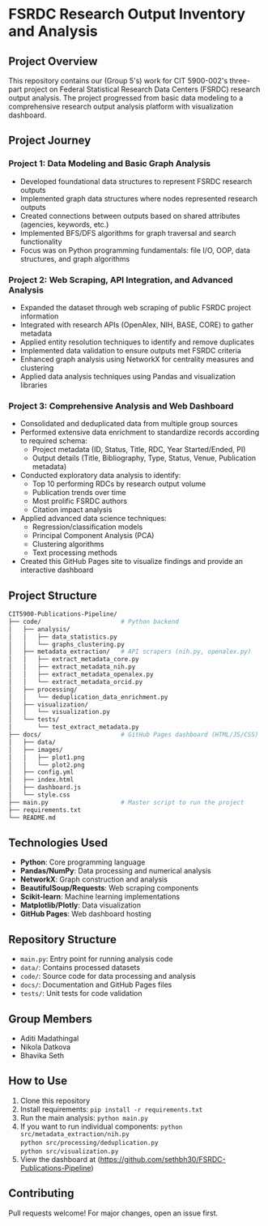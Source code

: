 # FSRDC Research Output Inventory and Analysis

## Project Overview
This repository contains our (Group 5's) work for CIT 5900-002's three-part project on Federal Statistical Research Data Centers (FSRDC) research output analysis. The project progressed from basic data modeling to a comprehensive research output analysis platform with visualization dashboard.

## Project Journey

### Project 1: Data Modeling and Basic Graph Analysis
- Developed foundational data structures to represent FSRDC research outputs
- Implemented graph data structures where nodes represented research outputs
- Created connections between outputs based on shared attributes (agencies, keywords, etc.)
- Implemented BFS/DFS algorithms for graph traversal and search functionality
- Focus was on Python programming fundamentals: file I/O, OOP, data structures, and graph algorithms

### Project 2: Web Scraping, API Integration, and Advanced Analysis
- Expanded the dataset through web scraping of public FSRDC project information
- Integrated with research APIs (OpenAlex, NIH, BASE, CORE) to gather metadata
- Applied entity resolution techniques to identify and remove duplicates
- Implemented data validation to ensure outputs met FSRDC criteria
- Enhanced graph analysis using NetworkX for centrality measures and clustering
- Applied data analysis techniques using Pandas and visualization libraries

### Project 3: Comprehensive Analysis and Web Dashboard
- Consolidated and deduplicated data from multiple group sources
- Performed extensive data enrichment to standardize records according to required schema:
  - Project metadata (ID, Status, Title, RDC, Year Started/Ended, PI)
  - Output details (Title, Bibliography, Type, Status, Venue, Publication metadata)
- Conducted exploratory data analysis to identify:
  - Top 10 performing RDCs by research output volume
  - Publication trends over time
  - Most prolific FSRDC authors
  - Citation impact analysis
- Applied advanced data science techniques:
  - Regression/classification models
  - Principal Component Analysis (PCA)
  - Clustering algorithms
  - Text processing methods
- Created this GitHub Pages site to visualize findings and provide an interactive dashboard

## Project Structure

```bash
CIT5900-Publications-Pipeline/
├── code/                      # Python backend
│   ├── analysis/
│   │   ├── data_statistics.py
│   │   └── graphs_clustering.py
│   ├── metadata_extraction/   # API scrapers (nih.py, openalex.py)
│   │   ├── extract_metadata_core.py
│   │   ├── extract_metadata_nih.py
│   │   ├── extract_metadata_openalex.py
│   │   └── extract_metadata_orcid.py
│   ├── processing/
│   │   └── deduplication_data_enrichment.py
│   ├── visualization/
│   │   └── visualization.py
│   └── tests/
│       └── test_extract_metadata.py
├── docs/                      # GitHub Pages dashboard (HTML/JS/CSS)
│   ├── data/
│   ├── images/
│   │   ├── plot1.png
│   │   └── plot2.png
│   ├── config.yml
│   ├── index.html
│   ├── dashboard.js
│   └── style.css
├── main.py                    # Master script to run the project
├── requirements.txt
└── README.md
```

## Technologies Used
- **Python**: Core programming language
- **Pandas/NumPy**: Data processing and numerical analysis
- **NetworkX**: Graph construction and analysis
- **BeautifulSoup/Requests**: Web scraping components
- **Scikit-learn**: Machine learning implementations
- **Matplotlib/Plotly**: Data visualization
- **GitHub Pages**: Web dashboard hosting

## Repository Structure
- `main.py`: Entry point for running analysis code
- `data/`: Contains processed datasets
- `code/`: Source code for data processing and analysis
- `docs/`: Documentation and GitHub Pages files
- `tests/`: Unit tests for code validation

## Group Members
- Aditi Madathingal
- Nikola Datkova
- Bhavika Seth

## How to Use
1. Clone this repository
2. Install requirements: `pip install -r requirements.txt`
3. Run the main analysis: `python main.py`
4. If you want to run individual components:
`python src/metadata_extraction/nih.py`      
`python src/processing/deduplication.py`    
`python src/visualization.py`
5. View the dashboard at (https://github.com/sethbh30/FSRDC-Publications-Pipeline)

## Contributing
Pull requests welcome! For major changes, open an issue first.